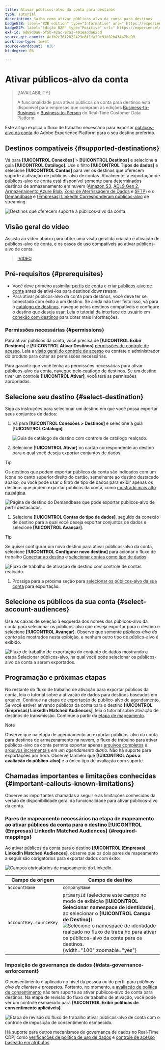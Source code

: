 ```yaml
---
title: Ativar públicos-alvo da conta para destinos
type: Tutorial
description: Saiba como ativar públicos-alvo da conta para destinos
badgeB2B: label="B2B edition" type="Informative" url=" https://experienceleague.adobe.com/docs/experience-platform/rtcdp/intro/rtcdp-intro/overview.html?lang=pt-BR#rtcdp-editions newtab=true"
badgeB2P: label="Edição B2P" type="Positive" url=" https://experienceleague.adobe.com/docs/experience-platform/rtcdp/intro/rtcdp-intro/overview.html?lang=pt-BR#rtcdp-editions newtab=true"
exl-id: ad69d0a8-bf5b-42ac-97a3-401eadda62cd
source-git-commit: 4afb2c76f2022423e8f1fa29c91d02b43447ba90
workflow-type: tm+mt
source-wordcount: '836'
ht-degree: 0%

---
```


# Ativar públicos-alvo da conta

>[!AVAILABILITY]
>
>A funcionalidade para ativar públicos da conta para destinos está disponível para empresas que compram as edições [Business-to-Business](/help/rtcdp/overview.md#rtcdp-b2b) e [Business-to-Person](/help/rtcdp/overview.md#rtcdp-b2p) do Real-Time Customer Data Platform.

Este artigo explica o fluxo de trabalho necessário para exportar [públicos-alvo da conta](/help/segmentation/types/account-audiences.md) do Adobe Experience Platform para o seu destino preferido.

## Destinos compatíveis {#supported-destinations}

Vá para **[!UICONTROL Conexões]** > **[!UICONTROL Destinos]** e selecione a guia **[!UICONTROL Catálogo]**. Use o filtro **[!UICONTROL Tipos de dados]** e selecione **[!UICONTROL Contas]** para ver os destinos que oferecem suporte à ativação de públicos-alvo de contas. Atualmente, a exportação de públicos-alvo de conta está disponível somente para determinados destinos de armazenamento em nuvem ([Amazon S3](/help/destinations/catalog/cloud-storage/amazon-s3.md), [ADLS Gen 2](/help/destinations/catalog/cloud-storage/adls-gen2.md), [Armazenamento Azure Blob](/help/destinations/catalog/cloud-storage/azure-blob.md), [Zona de Aterrissagem de Dados](/help/destinations/catalog/cloud-storage/data-landing-zone.md) e [SFTP](/help/destinations/catalog/cloud-storage/sftp.md)) e o [Demandbase](/help/destinations/catalog/advertising/demandbase.md) e [(Empresas) LinkedIn Corresponderam públicos-alvo](/help/destinations/catalog/social/linkedin-b2b.md) de streaming.

![Destinos que oferecem suporte a públicos-alvo da conta.](/help/destinations/assets/ui/activate-account-audiences/data-types-filter.png)

## Visão geral do vídeo

Assista ao vídeo abaixo para obter uma visão geral da criação e ativação de públicos-alvo de conta, e os casos de uso compatíveis ao ativar públicos-alvo de conta.

>[!VIDEO](https://video.tv.adobe.com/v/338252/?learn=on)

## Pré-requisitos {#prerequisites}

* Você deve primeiro assimilar [perfis de conta](/help/rtcdp/accounts/account-profile-overview.md) e criar [públicos-alvo de conta](/help/segmentation/types/account-audiences.md) antes de ativá-los para destinos downstream.
* Para ativar públicos-alvo da conta para destinos, você deve ter se conectado com êxito a um destino. Se ainda não tiver feito isso, vá para o [catálogo de destinos](../catalog/overview.md), navegue pelos destinos compatíveis e configure o destino que deseja usar. Leia o tutorial da interface do usuário em [conexão com destinos](./connect-destination.md) para obter mais informações.

### Permissões necessárias {#permissions}

Para ativar públicos da conta, você precisa de **[!UICONTROL Exibir Destinos]** e **[!UICONTROL Ativar Destinos]** [permissões de controle de acesso](/help/access-control/home.md#permissions). Leia a [visão geral do controle de acesso](/help/access-control/ui/overview.md) ou contate o administrador do produto para obter as permissões necessárias.

Para garantir que você tenha as permissões necessárias para ativar públicos-alvo da conta, navegue pelo catálogo de destinos. Se um destino tiver um controle **[!UICONTROL Ativar]**, você terá as permissões apropriadas.

## Selecione seu destino {#select-destination}

Siga as instruções para selecionar um destino em que você possa exportar seus conjuntos de dados:

1. Vá para **[!UICONTROL Conexões > Destinos]** e selecione a guia **[!UICONTROL Catálogo]**.

   ![Guia de catálogo de destino com controle de catálogo realçado.](/help/destinations/assets/ui/export-datasets/catalog-tab.png)

1. Selecione **[!UICONTROL Ativar]** no cartão correspondente ao destino para o qual você deseja exportar conjuntos de dados.

>[!TIP]
>
>Os destinos que podem exportar públicos da conta são indicados com um ícone no canto superior direito do cartão, semelhante ao destino destacado abaixo, ou você pode usar o filtro de tipo de dados para exibir apenas os destinos que podem exportar públicos da conta, como [mostrado mais alto na página](#supported-destinations).

![Página de destino do Demandbase que pode exportar públicos-alvo de perfil destacados.](/help/destinations/assets/ui/activate-account-audiences/demandbase-icon-activate-account-audiences.png)

1. Selecione **[!UICONTROL Contas do tipo de dados]**, seguido da conexão de destino para a qual você deseja exportar conjuntos de dados e selecione **[!UICONTROL Avançar]**.

>[!TIP]
> 
>Se quiser configurar um novo destino para ativar públicos-alvo da conta, selecione **[!UICONTROL Configurar novo destino]** para acionar o fluxo de trabalho [Conectar ao destino](/help/destinations/ui/connect-destination.md) e [selecionar contas como tipo de dados](/help/destinations/ui/connect-destination.md#segment-activation-or-dataset-exports).

![Fluxo de trabalho de ativação de destino com controle de contas realçado.](/help/destinations/assets/ui/activate-account-audiences/activate-account-audiences-highlighted.png)

1. Prossiga para a próxima seção para [selecionar os públicos-alvo da sua conta](#select-profile-audiences) para exportação.

## Selecione os públicos da sua conta {#select-account-audiences}

Use as caixas de seleção à esquerda dos nomes dos públicos-alvo da conta para selecionar os públicos-alvo que deseja exportar para o destino e selecione **[!UICONTROL Avançar]**. Observe que somente *públicos-alvo da conta* são mostrados nesta exibição, e nenhum outro tipo de público-alvo é exibido.

![Fluxo de trabalho de exportação do conjunto de dados mostrando a etapa Selecionar públicos-alvo, na qual você pode selecionar os públicos-alvo da conta a serem exportados.](/help/destinations/assets/ui/activate-account-audiences/select-account-audiences.png)

## Programação e próximas etapas

No restante do fluxo de trabalho de ativação para exportar públicos da conta, leia o tutorial sobre a ativação de dados para destinos baseados em arquivo. Continue na [etapa de exportação de público-alvo de agendamento](/help/destinations/ui/activate-batch-profile-destinations.md#scheduling). Se você estiver ativando públicos da conta para o destino **[!UICONTROL (Empresas) LinkedIn Matched Audiences]**, leia o tutorial sobre ativação de destinos de transmissão. Continue a partir da [etapa de mapeamento](/help/destinations/ui/activate-segment-streaming-destinations.md#mapping).

>[!NOTE]
>
>Observe que na etapa de agendamento ao exportar públicos-alvo da conta para destinos de armazenamento na nuvem, o fluxo de trabalho para ativar públicos-alvo da conta permite exportar apenas [arquivos completos](/help/destinations/ui/activate-batch-profile-destinations.md#export-full-files) e [arquivos incrementais](/help/destinations/ui/activate-batch-profile-destinations.md#export-incremental-files) _em um agendamento diário_. Não há suporte para exportações por hora. Observe também que **[!UICONTROL Após a avaliação do público-alvo]** é o único tipo de avaliação com suporte.

## Chamadas importantes e limitações conhecidas {#important-callouts-known-limitations}

Observe as importantes chamadas a seguir e as limitações conhecidas da versão de disponibilidade geral da funcionalidade para ativar públicos-alvo da conta.

### Pares de mapeamento necessários na etapa de mapeamento ao ativar públicos da conta para o destino **[!UICONTROL (Empresas) LinkedIn Matched Audiences]** {#required-mappings}

Ao ativar públicos da conta para o destino **[!UICONTROL (Empresas) LinkedIn Matched Audiences]**, observe que os dois pares de mapeamento a seguir são obrigatórios para exportar dados com êxito:

![Campos obrigatórios de mapeamento do LinkedIn.](/help/destinations/assets/ui/activate-account-audiences/linkedin-mapping-required-fields.png)

| Campo de origem | Campo de destino |
|---------|----------|
| `accountName` | `companyName` |
| `accountKey.sourceKey` | `primaryId` (selecione este campo no modo de exibição **[!UICONTROL Selecionar namespace de identidade]**, ao selecionar o **[!UICONTROL Campo de Destino]**). <br> ![Selecione o namespace de identidade realçado no fluxo de trabalho para ativar os públicos-alvo da conta para os destinos.](/help/destinations/assets/ui/activate-account-audiences/identity-namespace-highlighted.png "Selecione o namespace de identidade realçado no fluxo de trabalho para ativar os públicos-alvo da conta para destinos."){width="100" zoomable="yes"} |

### Imposição de governança de dados {#data-governance-enforcement}

O consentimento é aplicado no nível da pessoa ou do perfil para *públicos-alvo de clientes e prospetos*. Portanto, no momento, a [avaliação de política de consentimento](/help/data-governance/enforcement/auto-enforcement.md#consent-policy-evaluation) não tem suporte ao ativar públicos-alvo de conta para destinos. Na etapa de revisão do fluxo de trabalho de ativação, você pode ver um controle esmaecido para **[!UICONTROL Exibir políticas de consentimento aplicáveis]**.

![Etapa de revisão do fluxo de trabalho ativar públicos-alvo de conta com o controle de imposição de consentimento esmaecido.](/help/destinations/assets/ui/activate-account-audiences/consent-checks-greyed-out.png)

Há suporte para outros mecanismos de governança de dados no Real-Time CDP, como [verificações de política de uso de dados](/help/data-governance/enforcement/auto-enforcement.md#consent-policy-evaluation) e [controle de acesso baseado em atributos](/help/destinations/home.md#attribute-based-access).
